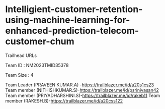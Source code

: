 # Intelligient-customer-retention-using-machine-learning-for-enhanced-prediction-telecom-customer-chum

Trailhead URLs

Team ID : NM2023TMID35378

Team Size : 4

Team Leader (PRAVEEN KUMAR.A) -https://trailblazer.me/id/a20s1cs23
Team member (NITHISHKUMAR.S)-https://trailblazer.me/id/psrinivasan42
Team member (PRIYADHARSHINI.S)-https://trailblazer.me/id/rakeb11
Team member (RAKESH.B)-https://trailblazer.me/id/a20css122
